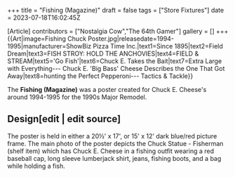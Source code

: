 +++
title = "Fishing (Magazine)"
draft = false
tags = ["Store Fixtures"]
date = 2023-07-18T16:02:45Z

[Article]
contributors = ["Nostalgia Cow","The 64th Gamer"]
gallery = []
+++
{{Art|image=Fishing Chuck Poster.jpg|releasedate=1994-1995|manufacturer=ShowBiz Pizza Time Inc.|text1=Since 1895|text2=Field Dream|text3=FISH STROY: HOLD THE ANCHOVIES|text4=FIELD & STREAM|text5='Go Fish'|text6=Chuck E. Takes the Bait|text7=Extra Large
with Everything---
Chuck E. 'Big Bass' Cheese
Describes the One
That Got Away|text8=hunting the Perfect Pepperoni--- Tactics & Tackle}}

The <b>Fishing (Magazine)</b> was a poster created for Chuck E. Cheese's around 1994-1995 for the 1990s Major Remodel.

<h2> Design[edit | edit source] </h2>
The poster is held in either a 20½' x 17', or 15' x 12' dark blue/red picture frame. The main photo of the poster depicts the Chuck Statue - Fisherman (shelf item) which has Chuck E. Cheese in a fishing outfit wearing a red baseball cap, long sleeve lumberjack shirt, jeans, fishing boots, and a bag while holding a fish.